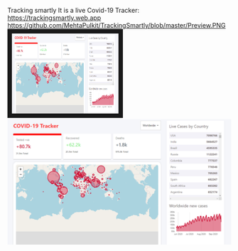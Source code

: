 Tracking smartly
It is a live Covid-19 Tracker: https://trackingsmartly.web.app
https://github.com/MehtaPulkit/TrackingSmartly/blob/master/Preview.PNG
<a href="https://trackingsmartly.web.app" target="_blank"><img src="https://github.com/MehtaPulkit/TrackingSmartly/blob/master/Preview.PNG" 
alt="IMAGE ALT TEXT HERE" width="240" height="180" border="10" /></a>
![alt text](https://github.com/MehtaPulkit/TrackingSmartly/blob/master/Preview.PNG)


